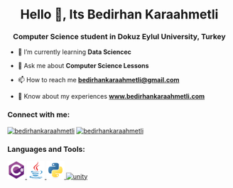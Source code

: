 <h1 align="center">Hello 👋, Its Bedirhan Karaahmetli</h1>
<h3 align="center">Computer Science student in Dokuz Eylul University, Turkey</h3>

- 🌱 I’m currently learning **Data Sciencec**

- 💬 Ask me about **Computer Science Lessons**

- 📫 How to reach me **bedirhankaraahmetli@gmail.com**

- 📄 Know about my experiences **www.bedirhankaraahmetli.com**

<h3 align="left">Connect with me:</h3>
<p align="left">
<a href="https://linkedin.com/in/bedirhankaraahmetli" target="blank"><img align="center" src="https://raw.githubusercontent.com/rahuldkjain/github-profile-readme-generator/master/src/images/icons/Social/linked-in-alt.svg" alt="bedirhankaraahmetli" height="30" width="40" /></a>
<a href="https://instagram.com/bedirhankaraahmetli" target="blank"><img align="center" src="https://raw.githubusercontent.com/rahuldkjain/github-profile-readme-generator/master/src/images/icons/Social/instagram.svg" alt="bedirhankaraahmetli" height="30" width="40" /></a>
</p>

<h3 align="left">Languages and Tools:</h3>
<p align="left"> <a href="https://www.w3schools.com/cs/" target="_blank" rel="noreferrer"> <img src="https://raw.githubusercontent.com/devicons/devicon/master/icons/csharp/csharp-original.svg" alt="csharp" width="40" height="40"/> </a> <a href="https://www.java.com" target="_blank" rel="noreferrer"> <img src="https://raw.githubusercontent.com/devicons/devicon/master/icons/java/java-original.svg" alt="java" width="40" height="40"/> </a> <a href="https://www.python.org" target="_blank" rel="noreferrer"> <img src="https://raw.githubusercontent.com/devicons/devicon/master/icons/python/python-original.svg" alt="python" width="40" height="40"/> </a> <a href="https://unity.com/" target="_blank" rel="noreferrer"> <img src="https://www.vectorlogo.zone/logos/unity3d/unity3d-icon.svg" alt="unity" width="40" height="40"/> </a> </p>
